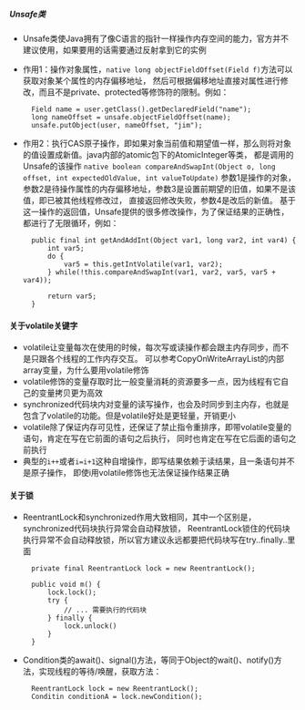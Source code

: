 ##### Unsafe类
- Unsafe类使Java拥有了像C语言的指针一样操作内存空间的能力，官方并不建议使用，如果要用的话需要通过反射拿到它的实例
- 作用1：操作对象属性，`native long objectFieldOffset(Field f)`方法可以获取对象某个属性的内存偏移地址，
    然后可根据偏移地址直接对属性进行修改，而且不是private、protected等修饰符的限制。例如：
        
        Field name = user.getClass().getDeclaredField("name");
        long nameOffset = unsafe.objectFieldOffset(name);
        unsafe.putObject(user, nameOffset, "jim");
        
- 作用2：执行CAS原子操作，即如果对象当前值和期望值一样，那么则将对象的值设置成新值。java内部的atomic包下的AtomicInteger等类，
    都是调用的Unsafe的该操作
    `native boolean compareAndSwapInt(Object o, long offset, int expectedOldValue, int valueToUpdate)`
    参数1是操作的对象，参数2是待操作属性的内存偏移地址，参数3是设置前期望的旧值，如果不是该值，即已被其他线程修改过，
    直接返回修改失败，参数4是改后的新值。
    基于这一操作的返回值，Unsafe提供的很多修改操作，为了保证结果的正确性，都进行了无限循环，例如：
    
        public final int getAndAddInt(Object var1, long var2, int var4) {
            int var5;
            do {
                var5 = this.getIntVolatile(var1, var2);
            } while(!this.compareAndSwapInt(var1, var2, var5, var5 + var4));
        
            return var5;
        }

#### 关于volatile关键字
- volatile让变量每次在使用的时候，每次写或读操作都会跟主内存同步，而不是只跟各个线程的工作内存交互。
  可以参考CopyOnWriteArrayList的内部array变量，为什么要用volatile修饰
- volatile修饰的变量存取时比一般变量消耗的资源要多一点，因为线程有它自己的变量拷贝更为高效
- synchronized代码块内对变量的读写操作，也会及时同步到主内存，也就是包含了volatile的功能。但是volatile好处是更轻量，开销更小
- volatile除了保证内存可见性，还保证了禁止指令重排序，即带volatile变量的语句，肯定在写在它前面的语句之后执行，
    同时也肯定在写在它后面的语句之前执行
- 典型的`i++`或者`i=i+1`这种自增操作，即写结果依赖于读结果，且一条语句并不是原子操作，
    即使i用volatile修饰也无法保证操作结果正确
    
#### 关于锁
- ReentrantLock和synchronized作用大致相同，其中一个区别是，synchronized代码块执行异常会自动释放锁，
    ReentrantLock锁住的代码块执行异常不会自动释放锁，所以官方建议永远都要把代码块写在try..finally..里面
        
        private final ReentrantLock lock = new ReentrantLock();
        
        public void m() {
            lock.lock();
            try {
                // ... 需要执行的代码块
            } finally {
                lock.unlock()
            }
        }
        
- Condition类的await()、signal()方法，等同于Object的wait()、notify()方法，实现线程的等待/唤醒，获取方法：
    
        ReentrantLock lock = new ReentrantLock();
        Conditin conditionA = lock.newCondition();
